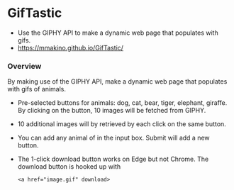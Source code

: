 # GifTastic
* Use the GIPHY API to make a dynamic web page that populates with gifs.
* https://mmakino.github.io/GifTastic/

### Overview

By making use of the GIPHY API, make a dynamic web page that populates with gifs of animals. 

* Pre-selected buttons for animals: dog, cat, bear, tiger, elephant, giraffe. By clicking on the button, 10 images will be fetched from GIPHY.

* 10 additional images will by retrieved by each click on the same button.

* You can add any animal of in the input box. Submit will add a new button.

* The 1-click download button works on Edge but not Chrome.
  The download button is hooked up with
  ``` 
  <a href="image.gif" download>  
  ```

